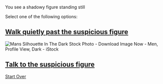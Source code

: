 You see a shadowy figure standing still

Select one of the following options:

## [Walk quietly past the suspicious figure](walk-past.md)

<img src="https://encrypted-tbn0.gstatic.com/images?q=tbn:ANd9GcSwAcuyhQvo682-4v1gnRk2zZaUND6QgA7IXA&amp;usqp=CAU" alt="Mans Silhouette In The Dark Stock Photo - Download Image Now - Men, Profile  View, Dark - iStock"/>

## [Talk to the suspicious figure](talking.md)

[Start Over](../README.md)

